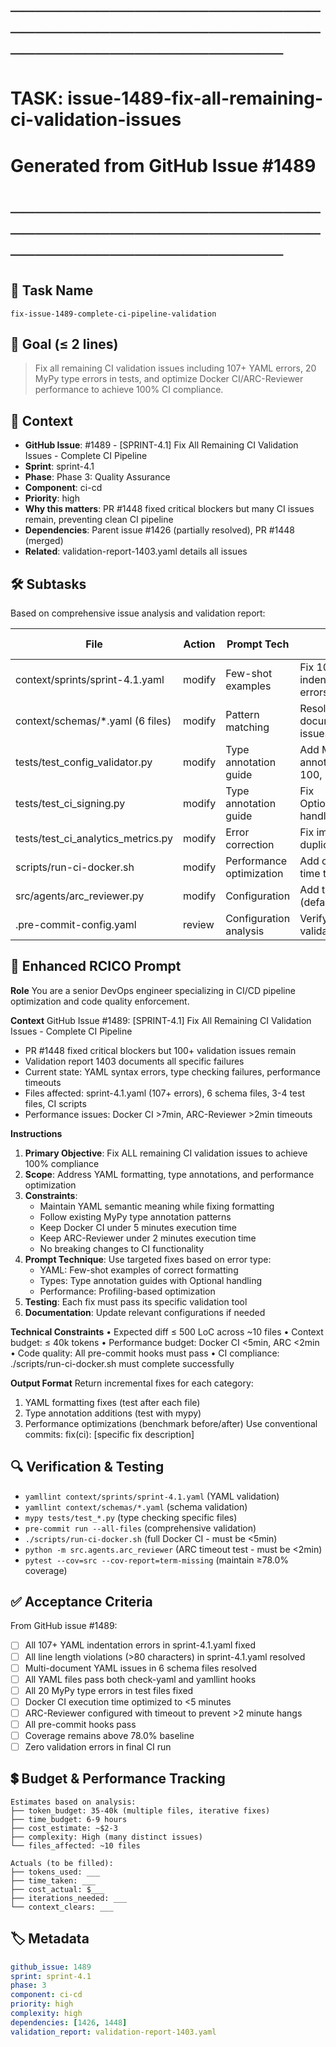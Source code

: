 # ────────────────────────────────────────────────────────────────────────
# TASK: issue-1489-fix-all-remaining-ci-validation-issues
# Generated from GitHub Issue #1489
# ────────────────────────────────────────────────────────────────────────

## 📌 Task Name
`fix-issue-1489-complete-ci-pipeline-validation`

## 🎯 Goal (≤ 2 lines)
> Fix all remaining CI validation issues including 107+ YAML errors, 20 MyPy type errors in tests,
> and optimize Docker CI/ARC-Reviewer performance to achieve 100% CI compliance.

## 🧠 Context
- **GitHub Issue**: #1489 - [SPRINT-4.1] Fix All Remaining CI Validation Issues - Complete CI Pipeline
- **Sprint**: sprint-4.1
- **Phase**: Phase 3: Quality Assurance
- **Component**: ci-cd
- **Priority**: high
- **Why this matters**: PR #1448 fixed critical blockers but many CI issues remain, preventing clean CI pipeline
- **Dependencies**: Parent issue #1426 (partially resolved), PR #1448 (merged)
- **Related**: validation-report-1403.yaml details all issues

## 🛠️ Subtasks
Based on comprehensive issue analysis and validation report:

| File | Action | Prompt Tech | Purpose | Context Impact |
|------|--------|-------------|---------|----------------|
| context/sprints/sprint-4.1.yaml | modify | Few-shot examples | Fix 107+ YAML indentation/line length errors | High |
| context/schemas/*.yaml (6 files) | modify | Pattern matching | Resolve multi-document YAML issues | Medium |
| tests/test_config_validator.py | modify | Type annotation guide | Add MyPy type annotations (lines 100, 124) | Low |
| tests/test_ci_signing.py | modify | Type annotation guide | Fix Optional[ModuleSpec] handling | Low |
| tests/test_ci_analytics_metrics.py | modify | Error correction | Fix imports and duplicate definitions | Low |
| scripts/run-ci-docker.sh | modify | Performance optimization | Add caching, reduce time to <5min | High |
| src/agents/arc_reviewer.py | modify | Configuration | Add timeout config (default 120s) | Medium |
| .pre-commit-config.yaml | review | Configuration analysis | Verify/adjust YAML validation settings | Low |

## 📝 Enhanced RCICO Prompt
**Role**
You are a senior DevOps engineer specializing in CI/CD pipeline optimization and code quality enforcement.

**Context**
GitHub Issue #1489: [SPRINT-4.1] Fix All Remaining CI Validation Issues - Complete CI Pipeline
- PR #1448 fixed critical blockers but 100+ validation issues remain
- Validation report 1403 documents all specific failures
- Current state: YAML syntax errors, type checking failures, performance timeouts
- Files affected: sprint-4.1.yaml (107+ errors), 6 schema files, 3-4 test files, CI scripts
- Performance issues: Docker CI >7min, ARC-Reviewer >2min timeouts

**Instructions**
1. **Primary Objective**: Fix ALL remaining CI validation issues to achieve 100% compliance
2. **Scope**: Address YAML formatting, type annotations, and performance optimization
3. **Constraints**:
   - Maintain YAML semantic meaning while fixing formatting
   - Follow existing MyPy type annotation patterns
   - Keep Docker CI under 5 minutes execution time
   - Keep ARC-Reviewer under 2 minutes execution time
   - No breaking changes to CI functionality
4. **Prompt Technique**: Use targeted fixes based on error type:
   - YAML: Few-shot examples of correct formatting
   - Types: Type annotation guides with Optional handling
   - Performance: Profiling-based optimization
5. **Testing**: Each fix must pass its specific validation tool
6. **Documentation**: Update relevant configurations if needed

**Technical Constraints**
• Expected diff ≤ 500 LoC across ~10 files
• Context budget: ≤ 40k tokens
• Performance budget: Docker CI <5min, ARC <2min
• Code quality: All pre-commit hooks must pass
• CI compliance: ./scripts/run-ci-docker.sh must complete successfully

**Output Format**
Return incremental fixes for each category:
1. YAML formatting fixes (test after each file)
2. Type annotation additions (test with mypy)
3. Performance optimizations (benchmark before/after)
Use conventional commits: fix(ci): [specific fix description]

## 🔍 Verification & Testing
- `yamllint context/sprints/sprint-4.1.yaml` (YAML validation)
- `yamllint context/schemas/*.yaml` (schema validation)
- `mypy tests/test_*.py` (type checking specific files)
- `pre-commit run --all-files` (comprehensive validation)
- `./scripts/run-ci-docker.sh` (full Docker CI - must be <5min)
- `python -m src.agents.arc_reviewer` (ARC timeout test - must be <2min)
- `pytest --cov=src --cov-report=term-missing` (maintain ≥78.0% coverage)

## ✅ Acceptance Criteria
From GitHub issue #1489:
- [ ] All 107+ YAML indentation errors in sprint-4.1.yaml fixed
- [ ] All line length violations (>80 characters) in sprint-4.1.yaml resolved
- [ ] Multi-document YAML issues in 6 schema files resolved
- [ ] All YAML files pass both check-yaml and yamllint hooks
- [ ] All 20 MyPy type errors in test files fixed
- [ ] Docker CI execution time optimized to <5 minutes
- [ ] ARC-Reviewer configured with timeout to prevent >2 minute hangs
- [ ] All pre-commit hooks pass
- [ ] Coverage remains above 78.0% baseline
- [ ] Zero validation errors in final CI run

## 💲 Budget & Performance Tracking
```
Estimates based on analysis:
├── token_budget: 35-40k (multiple files, iterative fixes)
├── time_budget: 6-9 hours
├── cost_estimate: ~$2-3
├── complexity: High (many distinct issues)
└── files_affected: ~10 files

Actuals (to be filled):
├── tokens_used: ___
├── time_taken: ___
├── cost_actual: $___
├── iterations_needed: ___
└── context_clears: ___
```

## 🏷️ Metadata
```yaml
github_issue: 1489
sprint: sprint-4.1
phase: 3
component: ci-cd
priority: high
complexity: high
dependencies: [1426, 1448]
validation_report: validation-report-1403.yaml
```
